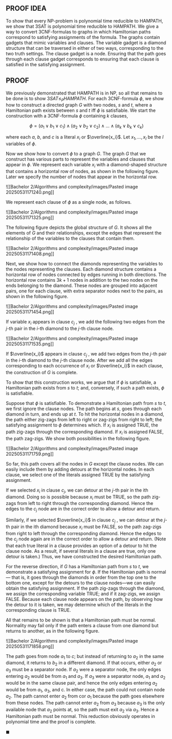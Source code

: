 ## PROOF IDEA

To show that every NP-problem is polynomial time reducible to HAMPATH, we show that 3SAT is polynomial time reducible to HAMPATH. We give a way to convert 3CNF-formulas to graphs in which Hamiltonian paths correspond to satisfying assignments of the formula. The graphs contain gadgets that mimic variables and clauses. The variable gadget is a diamond structure that can be traversed in either of two ways, corresponding to the two truth settings. The clause gadget is a node. Ensuring that the path goes through each clause gadget corresponds to ensuring that each clause is satisfied in the satisfying assignment.

## PROOF

We previously demonstrated that HAMPATH is in NP, so all that remains to be done is to show $3SAT ≤_P HAMPATH$. For each 3CNF-formula $\phi$, we show how to construct a directed graph $G$ with two nodes, $s$ and $t$, where a Hamiltonian path exists between $s$ and $t$ iff $\phi$ is satisfiable. We start the construction with a 3CNF-formula $\phi$ containing $k$ clauses,

$$ \phi = (a_1 \lor b_1 \lor c_1) \land (a_2 \lor b_2 \lor c_2) \land \dots \land (a_k \lor b_k \lor c_k) $$

where each $a$, $b$, and $c$ is a literal $x_i$ or $\overline{x_i}$. Let $x_1, \dots ,x_l$ be the $l$ variables of $\phi$. 

Now we show how to convert $\phi$ to a graph $G$. The graph $G$ that we construct has various parts to represent the variables and clauses that appear in $\phi$. We represent each variable $x_i$ with a diamond-shaped structure that contains a horizontal row of nodes, as shown in the following figure. Later we specify the number of nodes that appear in the horizontal row.

![[Bachelor 2/Algorithms and complexity/images/Pasted image 20250531171240.png]]

We represent each clause of $\phi$ as a single node, as follows.

![[Bachelor 2/Algorithms and complexity/images/Pasted image 20250531171325.png]]

The following figure depicts the global structure of $G$. It shows all the elements of $G$ and their relationships, except the edges that represent the relationship of the variables to the clauses that contain them.

![[Bachelor 2/Algorithms and complexity/images/Pasted image 20250531171408.png]]

Next, we show how to connect the diamonds representing the variables to the nodes representing the clauses. Each diamond structure contains a horizontal row of nodes connected by edges running in both directions. The horizontal row contains $3k + 1$ nodes in addition to the two nodes on the ends belonging to the diamond. These nodes are grouped into adjacent pairs, one for each clause, with extra separator nodes next to the pairs, as shown in the following figure.

![[Bachelor 2/Algorithms and complexity/images/Pasted image 20250531171454.png]]

If variable $x_i$ appears in clause $c_j$ , we add the following two edges from the $j$-th pair in the $i$-th diamond to the $j$-th clause node.

![[Bachelor 2/Algorithms and complexity/images/Pasted image 20250531171535.png]]

If $\overline{x_i}$ appears in clause $c_j$ , we add two edges from the $j$-th pair in the $i$-th diamond to the $j$-th clause node. After we add all the edges corresponding to each occurrence of $x_i$ or $\overline{x_i}$ in each clause, the construction of $G$ is complete. 

To show that this construction works, we argue that if $\phi$ is satisfiable, a Hamiltonian path exists from $s$ to $t$; and, conversely, if such a path exists, $\phi$ is satisfiable.

Suppose that $\phi$ is satisfiable. To demonstrate a Hamiltonian path from $s$ to $t$, we first ignore the clause nodes. The path begins at $s$, goes through each diamond in turn, and ends up at $t$. To hit the horizontal nodes in a diamond, the path either zig-zags from left to right or zag-zigs from right to left; the satisfying assignment to $\phi$ determines which. If $x_i$ is assigned TRUE, the path zig-zags through the corresponding diamond. If $x_i$ is assigned FALSE, the path zag-zigs. We show both possibilities in the following figure.

![[Bachelor 2/Algorithms and complexity/images/Pasted image 20250531171759.png]]

So far, this path covers all the nodes in $G$ except the clause nodes. We can easily include them by adding detours at the horizontal nodes. In each clause, we select one of the literals assigned TRUE by the satisfying assignment.

If we selected ${x_i}$ in clause $c_j$, we can detour at the $j$-th pair in the ith diamond. Doing so is possible because $x_i$ must be TRUE, so the path zig-zags from left to right through the corresponding diamond. Hence the edges to the $c_j$ node are in the correct order to allow a detour and return.

Similarly, if we selected $\overline{x_i}$ in clause $c_j$ , we can detour at the $j$-th pair in the ith diamond because $x_i$ must be FALSE, so the path zag-zigs from right to left through the corresponding diamond. Hence the edges to the $c_j$ node again are in the correct order to allow a detour and return. (Note that each true literal in a clause provides an option of a detour to hit the clause node. As a result, if several literals in a clause are true, only one detour is taken.) Thus, we have constructed the desired Hamiltonian path.

For the reverse direction, if $G$ has a Hamiltonian path from $s$ to $t$, we demonstrate a satisfying assignment for $\phi$. If the Hamiltonian path is normal — that is, it goes through the diamonds in order from the top one to the bottom one, except for the detours to the clause nodes—we can easily obtain the satisfying assignment. If the path zig-zags through the diamond, we assign the corresponding variable TRUE; and if it zag-zigs, we assign FALSE. Because each clause node appears on the path, by observing how the detour to it is taken, we may determine which of the literals in the corresponding clause is TRUE.

All that remains to be shown is that a Hamiltonian path must be normal. Normality may fail only if the path enters a clause from one diamond but returns to another, as in the following figure.

![[Bachelor 2/Algorithms and complexity/images/Pasted image 20250531171858.png]]

The path goes from node $a_1$ to $c$; but instead of returning to $a_2$ in the same diamond, it returns to $b_2$ in a different diamond. If that occurs, either $a_2$ or $a_3$ must be a separator node. If $a_2$ were a separator node, the only edges entering $a_2$ would be from $a_1$ and $a_3$. If $a_3$ were a separator node, $a_1$ and $a_2$ would be in the same clause pair, and hence the only edges entering $a_2$ would be from $a_1$, $a_3$, and c. In either case, the path could not contain node $a_2$. The path cannot enter $a_2$ from cor $a_1$ because the path goes elsewhere from these nodes. The path cannot enter $a_2$ from $a_3$ because $a_3$ is the only available node that $a_2$ points at, so the path must exit $a_2$ via $a_3$. Hence a Hamiltonian path must be normal. This reduction obviously operates in polynomial time and the proof is complete.

$\blacksquare$
